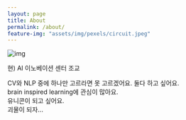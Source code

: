 ```yaml
---
layout: page
title: About
permalink: /about/
feature-img: "assets/img/pexels/circuit.jpeg"
---
```


![img](https://avatars2.githubusercontent.com/u/50395556?s=460&u=d28330a00da5a634499af9eb3441768d92e3bbdb&v=4)  

현) AI 이노베이션 센터 조교

CV와 NLP 중에 하나만 고르라면 못 고르겠어요. 둘다 하고 싶어요.  
brain inspired learning에 관심이 많아요.  
유니콘이 되고 싶어요.  
괴물이 되자...
